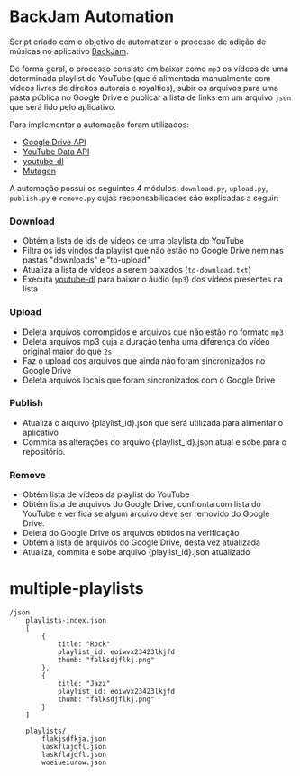 # BackJam Automation

Script criado com o objetivo de automatizar o processo de adição de músicas no aplicativo [BackJam](https://play.google.com/store/apps/details?id=com.backing).

De forma geral, o processo consiste em baixar como `mp3` os vídeos de uma determinada playlist do YouTube (que é alimentada manualmente com vídeos livres de direitos autorais e royalties), subir os arquivos para uma pasta pública no Google Drive e publicar a lista de links em um arquivo `json` que será lido pelo aplicativo.

Para implementar a automação foram utilizados:
- [Google Drive API](https://developers.google.com/drive/api/v3/about-sdk) 
- [YouTube Data API](https://developers.google.com/youtube/v3)
- [youtube-dl](https://youtube-dl.org/)
- [Mutagen](https://github.com/mutagen-io/mutagen)

A automação possui os seguintes 4 módulos: `download.py`, `upload.py`, `publish.py` e `remove.py` cujas responsabilidades são explicadas a seguir:

### Download
- Obtém a lista de ids de vídeos de uma playlista do YouTube
- Filtra os ids vindos da playlist que não estão no Google Drive nem nas pastas "downloads" e "to-upload"
- Atualiza a lista de vídeos a serem baixados (`to-download.txt`)
- Executa [youtube-dl](https://youtube-dl.org/) para baixar o áudio (`mp3`) dos vídeos presentes na lista

### Upload
- Deleta arquivos corrompidos e arquivos que não estão no formato `mp3`
- Deleta arquivos mp3 cuja a duração tenha uma diferença do vídeo original maior do que `2s` 
- Faz o upload dos arquivos que ainda não foram sincronizados no Google Drive
- Deleta arquivos locais que foram sincronizados com o Google Drive

### Publish
- Atualiza o arquivo {playlist_id}.json que será utilizada para alimentar o aplicativo
- Commita as alterações do arquivo {playlist_id}.json atual e sobe para o repositório.

### Remove
- Obtém lista de vídeos da playlist do YouTube
- Obtém lista de arquivos do Google Drive, confronta com lista do YouTube e verifica se algum arquivo deve ser removido do Google Drive.
- Deleta do Google Drive os arquivos obtidos na verificação
- Obtém a lista de arquivos do Google Drive, desta vez atualizada
- Atualiza, commita e sobe arquivo {playlist_id}.json atualizado

# multiple-playlists
```
/json
    playlists-index.json
    [
        {
            title: "Rock"
            playlist_id: eoiwvx23423lkjfd
            thumb: "falksdjflkj.png"
        },
        {
            title: "Jazz"
            playlist_id: eoiwvx23423lkjfd
            thumb: "falksdjflkj.png"
        }
    ]
    
    playlists/
        flakjsdfkja.json
        laskflajdfl.json
        laskflajdfl.json
        woeiueiurow.json

```
    